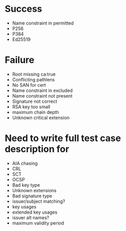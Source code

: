 # Success

- Name constraint in permitted
- P256
- P384
- Ed25519

# Failure

- Root missing ca:true
- Conflicting pathlens
- No SAN for cert
- Name constraint in excluded
- Name constraint not present
- Signature not correct
- RSA key too small
- maximum chain depth
- Unknown critical extension

# Need to write full test case description for

- AIA chasing
- CRL
- SCT
- OCSP
- Bad key type
- Unknown extensions
- Bad signature type
- issuer/subject matching?
- key usages
- extended key usages
- issuer alt names?
- maximum validity period
